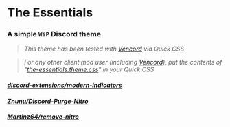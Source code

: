 # The Essentials
### A simple `WiP` Discord theme.

> *This theme has been tested with [Vencord](https://github.com/Vendicated/Vencord) via Quick CSS*

> *For any other client mod user (including [Vencord](https://github.com/Vendicated/Vencord)), put the contents of "[the-essentials.theme.css](https://raw.githubusercontent.com/kckarnige/essential-theme/main/the-essentials.theme.css)" in your Quick CSS*

#### *[discord-extensions/modern-indicators](https://github.com/discord-extensions/modern-indicators)*

#### *[Znunu/Discord-Purge-Nitro](https://github.com/Znunu/Discord-Purge-Nitro)*

#### *[Martinz64/remove-nitro](https://github.com/Martinz64/remove-nitro)*
